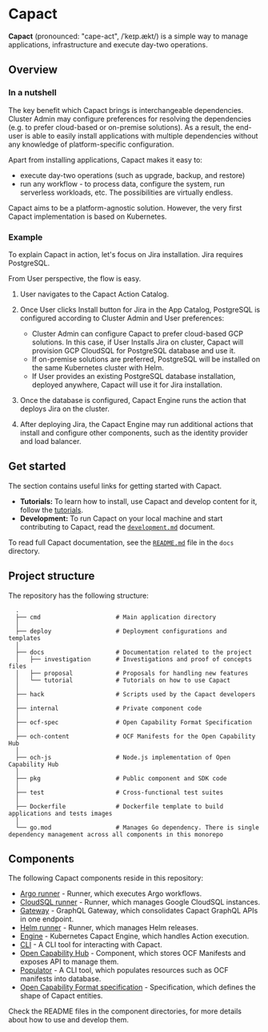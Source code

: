 # Capact

**Capact** (pronounced: "cape-act", /ˈkeɪp.ækt/) is a simple way to manage applications, infrastructure and execute day-two operations.

## Overview

### In a nutshell

The key benefit which Capact brings is interchangeable dependencies. Cluster Admin may configure preferences for resolving the dependencies (e.g. to prefer cloud-based or on-premise solutions). As a result, the end-user is able to easily install applications with multiple dependencies without any knowledge of platform-specific configuration.

Apart from installing applications, Capact makes it easy to:
- execute day-two operations (such as upgrade, backup, and restore)
- run any workflow - to process data, configure the system, run serverless workloads, etc. The possibilities are virtually endless.

Capact aims to be a platform-agnostic solution. However, the very first Capact implementation is based on Kubernetes.

### Example

To explain Capact in action, let's focus on Jira installation. Jira requires PostgreSQL.

From User perspective, the flow is easy.

1. User navigates to the Capact Action Catalog.
2. Once User clicks Install button for Jira in the App Catalog, PostgreSQL is configured according to Cluster Admin and User preferences:
   
   - Cluster Admin can configure Capact to prefer cloud-based GCP solutions. In this case, if User Installs Jira on cluster, Capact will provision GCP CloudSQL for PostgreSQL database and use it.
   - If on-premise solutions are preferred, PostgreSQL will be installed on the same Kubernetes cluster with Helm.
   - If User provides an existing PostgreSQL database installation, deployed anywhere, Capact will use it for Jira installation.
   
3. Once the database is configured, Capact Engine runs the action that deploys Jira on the cluster.
4. After deploying Jira, the Capact Engine may run additional actions that install and configure other components, such as the identity provider and load balancer.

## Get started

The section contains useful links for getting started with Capact.

- **Tutorials:** To learn how to install, use Capact and develop content for it, follow the [tutorials](./docs/tutorial).
- **Development:** To run Capact on your local machine and start contributing to Capact, read the [`development.md`](./docs/development.md) document.

To read full Capact documentation, see the [`README.md`](./docs/README.md) file in the `docs` directory.

## Project structure

The repository has the following structure:

```
  .
  ├── cmd                     # Main application directory
  │
  ├── deploy                  # Deployment configurations and templates
  │
  ├── docs                    # Documentation related to the project
  │   ├── investigation       # Investigations and proof of concepts files
  │   ├── proposal            # Proposals for handling new features
  │   └── tutorial            # Tutorials on how to use Capact
  │
  ├── hack                    # Scripts used by the Capact developers
  │
  ├── internal                # Private component code
  │
  ├── ocf-spec                # Open Capability Format Specification
  │
  ├── och-content             # OCF Manifests for the Open Capability Hub
  │
  ├── och-js                  # Node.js implementation of Open Capability Hub
  │
  ├── pkg                     # Public component and SDK code
  │
  ├── test                    # Cross-functional test suites
  │
  ├── Dockerfile              # Dockerfile template to build applications and tests images
  │
  └── go.mod                  # Manages Go dependency. There is single dependency management across all components in this monorepo
```

## Components

The following Capact components reside in this repository:

- [Argo runner](./cmd/argo-runner) - Runner, which executes Argo workflows.
- [CloudSQL runner](./cmd/cloudsql-runner) - Runner, which manages Google CloudSQL instances.
- [Gateway](./cmd/gateway) - GraphQL Gateway, which consolidates Capact GraphQL APIs in one endpoint.
- [Helm runner](./cmd/helm-runner) - Runner, which manages Helm releases.
- [Engine](./cmd/k8s-engine) - Kubernetes Capact Engine, which handles Action execution.
- [CLI](./cmd/ocftool) - A CLI tool for interacting with Capact.
- [Open Capability Hub](./och-js) - Component, which stores OCF Manifests and exposes API to manage them.
- [Populator](./cmd/populator) - A CLI tool, which populates resources such as OCF manifests into database.
- [Open Capability Format specification](./ocf-spec) - Specification, which defines the shape of Capact entities.

Check the README files in the component directories, for more details about how to use and develop them.
